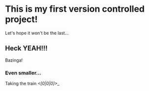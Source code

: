 # This is my first version controlled project!
Let's hope it won't be the last...

## Heck YEAH!!!
Bazinga!

### Even smaller...
Taking the train _<[0|0|0]>__
